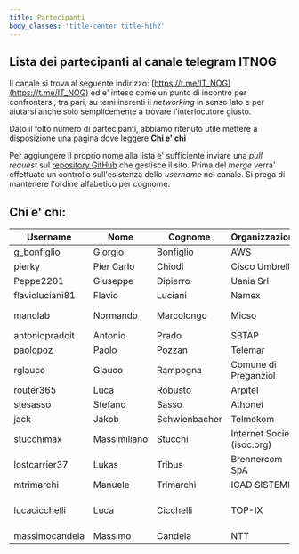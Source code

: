 ```yaml
---
title: Partecipanti 
body_classes: 'title-center title-h1h2'
---
```


## Lista dei partecipanti al canale telegram ITNOG

Il canale si trova al seguente indirizzo: [https://t.me/IT_NOG](https://t.me/IT_NOG) ed e' inteso come un punto di incontro per confrontarsi, tra pari, su temi inerenti il *networking* in senso lato e per aiutarsi anche solo semplicemente a trovare l'interlocutore giusto.

Dato il folto numero di partecipanti, abbiamo ritenuto utile mettere a disposizione una pagina dove leggere **Chi e' chi**

Per aggiungere il proprio nome alla lista e' sufficiente inviare una *pull request* sul [repository GitHub](https://github.com/stucchimax/ITNOG-Telegram-Wiki/) che gestisce il sito. Prima del *merge* verra' effettuato un controllo sull'esistenza dello *username* nel canale. Si prega di mantenere l'ordine alfabetico per cognome.


## Chi e' chi:

| Username | Nome | Cognome |Organizzazione| ASN |
|----------|------|---------|-----|-----|
|g_bonfiglio | Giorgio | Bonfiglio | AWS | AS16509 |
|pierky | Pier Carlo | Chiodi | Cisco Umbrella | AS36692 |
|Peppe2201 | Giuseppe | Dipierro | Uania Srl | [AS207905](https://www.uania.com/)|
|flavioluciani81 | Flavio | Luciani | Namex | [AS24796](https://www.namex.it) |
|manolab| Normando | Marcolongo | Micso | AS21034, AS205005 |
|antoniopradoit | Antonio | Prado | SBTAP | [AS59715](https://as59715.net) |
|paolopoz | Paolo | Pozzan | Telemar | [AS13097](https://www.peeringdb.com/net/8782) |
|rglauco| Glauco | Rampogna | Comune di Preganziol | |
|router365| Luca | Robusto | Arpitel | |
|stesasso| Stefano | Sasso | Athonet | |
|jack| Jakob | Schwienbacher | Telmekom | [AS49088](https://www.telmekom.net) |
|stucchimax | Massimiliano | Stucchi |Internet Society (isoc.org)| [AS58280](https://as58280.peeringdb.com)|
|lostcarrier37| Lukas | Tribus | Brennercom SpA | [AS20811](https://www.peeringdb.com/asn/20811) |
|mtrimarchi| Manuele | Trimarchi | ICAD SISTEMI | |
|lucacicchelli | Luca | Cicchelli | TOP-IX | AS25309, AS41364, AS209631 |
|massimocandela | Massimo | Candela | NTT| [AS2914](https://www.gin.ntt.net/) |

